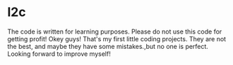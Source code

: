 # l2c
The code is written for learning purposes. Please do not use this code for getting profit!
Okey guys! That's my first little coding projects. They are not the best, and maybe they have some mistakes.,but no one is perfect.
Looking forward to improve myself!
